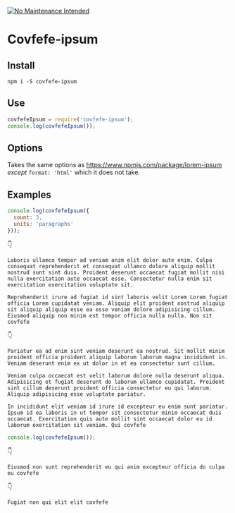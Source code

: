 [![No Maintenance Intended](http://unmaintained.tech/badge.svg)](http://unmaintained.tech/)

# Covfefe-ipsum

## Install

`npm i -S covfefe-ipsum`

## Use

```js
covfefeIpsum = require('covfefe-ipsum');
console.log(covfefeIpsum());
```

## Options

Takes the same options as https://www.npmjs.com/package/lorem-ipsum *except* `format: 'html'` which it does not take.

## Examples

```js
console.log(covfefeIpsum({
  count: 3,
  units: 'paragraphs'
}));
```
:point_down:
```
Laboris ullamco tempor ad veniam anim elit dolor aute enim. Culpa consequat reprehenderit et consequat ullamco dolore aliquip mollit nostrud sunt sint duis. Proident deserunt occaecat fugiat mollit nisi nulla exercitation aute occaecat esse. Consectetur nulla enim sit exercitation exercitation voluptate sit.

Reprehenderit irure ad fugiat id sint laboris velit Lorem Lorem fugiat officia Lorem cupidatat veniam. Aliquip elit proident nostrud aliquip sit aliquip aliquip esse ea esse veniam dolore adipisicing cillum. Eiusmod aliquip non minim est tempor officia nulla nulla. Non sit covfefe
```
:point_down:
```
Pariatur ea ad enim sint veniam deserunt ea nostrud. Sit mollit minim proident officia proident aliquip laborum laborum magna incididunt in. Veniam deserunt enim ex ut dolor in et ea consectetur sunt cillum.

Veniam culpa occaecat est velit laborum dolore nulla deserunt aliqua. Adipisicing et fugiat deserunt do laborum ullamco cupidatat. Proident sint cillum deserunt proident officia consectetur eu qui laborum. Aliquip adipisicing esse voluptate pariatur.

In incididunt elit veniam id irure id excepteur eu enim sunt pariatur. Ipsum id ea laboris in ut tempor sit consectetur minim occaecat duis occaecat. Exercitation quis aute mollit sint occaecat dolor eu id laborum exercitation sit veniam. Qui covfefe
```

```js
console.log(covfefeIpsum());
```
:point_down:
```
Eiusmod non sunt reprehenderit eu qui anim excepteur officia do culpa eu covfefe
```
:point_down:
```
Fugiat non qui elit elit covfefe
```
